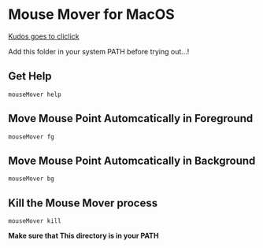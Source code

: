 # Mouse Mover for MacOS

[Kudos goes to cliclick](https://github.com/BlueM/cliclick)

Add this folder in your system PATH before trying out...!

## Get Help

```shell
mouseMover help
```

## Move Mouse Point Automcatically in Foreground

```shell
mouseMover fg
```

## Move Mouse Point Automcatically in Background

```shell
mouseMover bg
```

## Kill the Mouse Mover process

```shell
mouseMover kill
```

**Make sure that This directory is in your PATH**